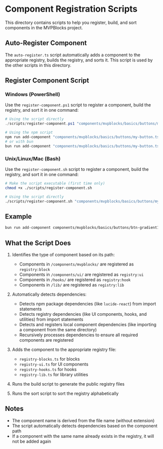 # Component Registration Scripts

This directory contains scripts to help you register, build, and sort components in the MVPBlocks project.

## Auto-Register Component

The `auto-register.ts` script automatically adds a component to the appropriate registry, builds the registry, and sorts it. This script is used by the other scripts in this directory.

## Register Component Script

### Windows (PowerShell)

Use the `register-component.ps1` script to register a component, build the registry, and sort it in one command:

```powershell
# Using the script directly
./scripts/register-component.ps1 "components/mvpblocks/basics/buttons/my-button.tsx"

# Using the npm script
npm run add-component "components/mvpblocks/basics/buttons/my-button.tsx"
# or with bun
bun run add-component "components/mvpblocks/basics/buttons/my-button.tsx"
```

### Unix/Linux/Mac (Bash)

Use the `register-component.sh` script to register a component, build the registry, and sort it in one command:

```bash
# Make the script executable (first time only)
chmod +x ./scripts/register-component.sh

# Using the script directly
./scripts/register-component.sh "components/mvpblocks/basics/buttons/my-button.tsx"
```

## Example

```bash
bun run add-component components/mvpblocks/basics/buttons/btn-gradient1.tsx
```

## What the Script Does

1. Identifies the type of component based on its path:
   - Components in `/components/mvpblocks/` are registered as `registry:block`
   - Components in `/components/ui/` are registered as `registry:ui`
   - Components in `/hooks/` are registered as `registry:hook`
   - Components in `/lib/` are registered as `registry:lib`

2. Automatically detects dependencies:
   - Detects npm package dependencies (like `lucide-react`) from import statements
   - Detects registry dependencies (like UI components, hooks, and utilities) from import statements
   - Detects and registers local component dependencies (like importing a component from the same directory)
   - Recursively processes dependencies to ensure all required components are registered

3. Adds the component to the appropriate registry file:
   - `registry-blocks.ts` for blocks
   - `registry-ui.ts` for UI components
   - `registry-hooks.ts` for hooks
   - `registry-lib.ts` for library utilities

4. Runs the build script to generate the public registry files

5. Runs the sort script to sort the registry alphabetically

## Notes

- The component name is derived from the file name (without extension)
- The script automatically detects dependencies based on the component path
- If a component with the same name already exists in the registry, it will not be added again
